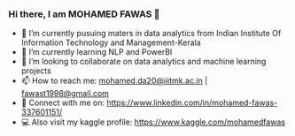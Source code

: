 ### Hi there, I am MOHAMED FAWAS  👋




- 🔭 I’m currently pusuing maters in data analytics from Indian Institute Of Information Technology and Management-Kerala
- 🌱 I’m currently learning NLP and PowerBI
- 👯 I’m looking to collaborate on data analytics and machine learning projects
- 📫 How to reach me: mohamed.da20@iiitmk.ac.in | fawast1998@gmail.com
- 🔗 Connect with me on: https://www.linkedin.com/in/mohamed-fawas-337601151/
- 💻 Also visit my kaggle profile: https://www.kaggle.com/mohamedfawas
